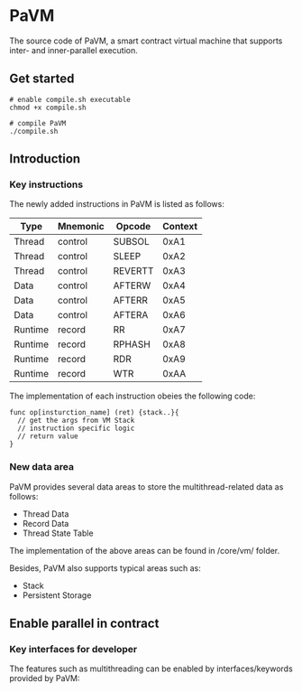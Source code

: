 # PaVM
The source code of PaVM, a smart contract virtual machine that supports inter- and inner-parallel execution.

## Get started

```shell
# enable compile.sh executable
chmod +x compile.sh

# compile PaVM
./compile.sh
```

## Introduction

### Key instructions

The newly added instructions in PaVM is listed as follows:

Type|Mnemonic|Opcode|Context
---|---|---|---
Thread|control|SUBSOL|0xA1|PUSH,|PUSH
Thread|control|SLEEP|0xA2|PUSH,|PUSH
Thread|control|REVERTT|0xA3|PUSH
Data|control|AFTERW|0xA4|PUSH,|MLOAD
Data|control|AFTERR|0xA5|PUSH,|MLOAD
Data|control|AFTERA|0xA6|PUSH,|MLOAD
Runtime|record|RR|0xA7|PUSH,|MLOAD
Runtime|record|RPHASH|0xA8|PUSH,|MLOAD
Runtime|record|RDR|0xA9|PUSH
Runtime|record|WTR|0xAA|PUSH

The implementation of each instruction obeies the following code:

```golang
func op[insturction_name] (ret) {stack..}{
  // get the args from VM Stack
  // instruction specific logic
  // return value
}
```

### New data area

PaVM provides several data areas to store the multithread-related data as follows:

- Thread Data
- Record Data
- Thread State Table

The implementation of the above areas can be found in /core/vm/ folder.

Besides, PaVM also supports typical areas such as:

- Stack
- Persistent Storage

## Enable parallel in contract

### Key interfaces for developer

The features such as multithreading can be enabled by interfaces/keywords provided by PaVM:




